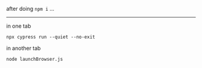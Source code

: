 after doing `npm i` ...

---

in one tab

`npx cypress run --quiet --no-exit`

in another tab

`node launchBrowser.js`
